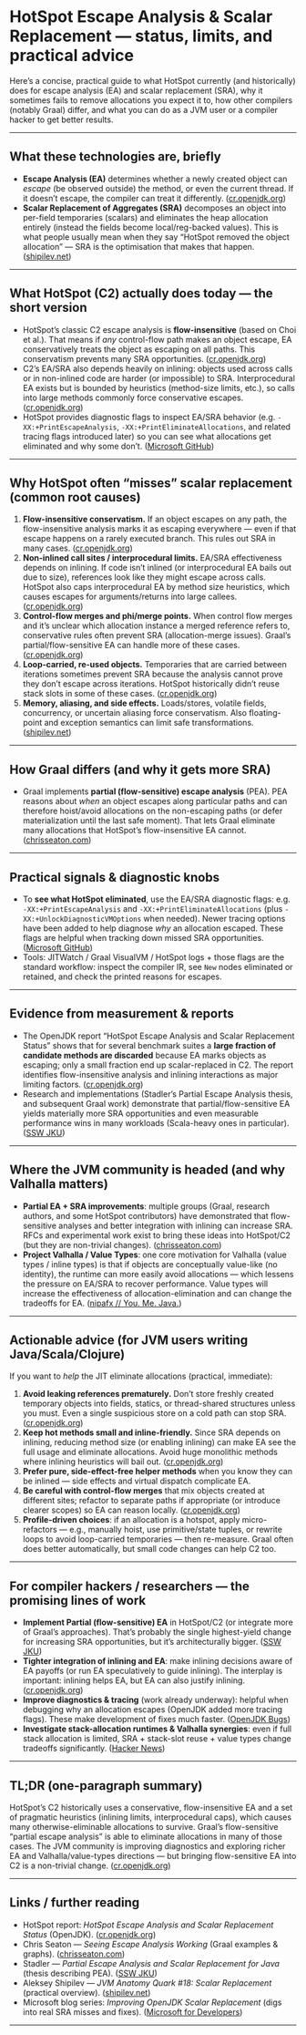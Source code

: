 # HotSpot Escape Analysis & Scalar Replacement — status, limits, and practical advice

Here’s a concise, practical guide to what HotSpot currently (and historically) does for escape analysis (EA) and scalar replacement (SRA), why it sometimes fails to remove allocations you expect it to, how other compilers (notably Graal) differ, and what you can do as a JVM user or a compiler hacker to get better results.

---

## What these technologies are, briefly

* **Escape Analysis (EA)** determines whether a newly created object can *escape* (be observed outside) the method, or even the current thread. If it doesn’t escape, the compiler can treat it differently. ([cr.openjdk.org][1])
* **Scalar Replacement of Aggregates (SRA)** decomposes an object into per-field temporaries (scalars) and eliminates the heap allocation entirely (instead the fields become local/reg-backed values). This is what people usually mean when they say “HotSpot removed the object allocation” — SRA is the optimisation that makes that happen. ([shipilev.net][2])

---

## What HotSpot (C2) actually does today — the short version

* HotSpot’s classic C2 escape analysis is **flow-insensitive** (based on Choi et al.). That means if *any* control-flow path makes an object escape, EA conservatively treats the object as escaping on all paths. This conservatism prevents many SRA opportunities. ([cr.openjdk.org][1])
* C2’s EA/SRA also depends heavily on inlining: objects used across calls or in non-inlined code are harder (or impossible) to SRA. Interprocedural EA exists but is bounded by heuristics (method-size limits, etc.), so calls into large methods commonly force conservative escapes. ([cr.openjdk.org][1])
* HotSpot provides diagnostic flags to inspect EA/SRA behavior (e.g. `-XX:+PrintEscapeAnalysis`, `-XX:+PrintEliminateAllocations`, and related tracing flags introduced later) so you can see what allocations get eliminated and why some don’t. ([Microsoft GitHub][3])

---

## Why HotSpot often “misses” scalar replacement (common root causes)

1. **Flow-insensitive conservatism.** If an object escapes on any path, the flow-insensitive analysis marks it as escaping everywhere — even if that escape happens on a rarely executed branch. This rules out SRA in many cases. ([cr.openjdk.org][1])
2. **Non-inlined call sites / interprocedural limits.** EA/SRA effectiveness depends on inlining. If code isn’t inlined (or interprocedural EA bails out due to size), references look like they might escape across calls. HotSpot also caps interprocedural EA by method size heuristics, which causes escapes for arguments/returns into large callees. ([cr.openjdk.org][1])
3. **Control-flow merges and phi/merge points.** When control flow merges and it’s unclear which allocation instance a merged reference refers to, conservative rules often prevent SRA (allocation-merge issues). Graal’s partial/flow-sensitive EA can handle more of these cases. ([cr.openjdk.org][1])
4. **Loop-carried, re-used objects.** Temporaries that are carried between iterations sometimes prevent SRA because the analysis cannot prove they don’t escape across iterations. HotSpot historically didn’t reuse stack slots in some of these cases. ([cr.openjdk.org][1])
5. **Memory, aliasing, and side effects.** Loads/stores, volatile fields, concurrency, or uncertain aliasing force conservatism. Also floating-point and exception semantics can limit safe transformations. ([shipilev.net][2])

---

## How Graal differs (and why it gets more SRA)

* Graal implements **partial (flow-sensitive) escape analysis** (PEA). PEA reasons about *when* an object escapes along particular paths and can therefore hoist/avoid allocations on the non-escaping paths (or defer materialization until the last safe moment). That lets Graal eliminate many allocations that HotSpot’s flow-insensitive EA cannot. ([chrisseaton.com][4])

---

## Practical signals & diagnostic knobs

* To **see what HotSpot eliminated**, use the EA/SRA diagnostic flags: e.g. `-XX:+PrintEscapeAnalysis` and `-XX:+PrintEliminateAllocations` (plus `-XX:+UnlockDiagnosticVMOptions` when needed). Newer tracing options have been added to help diagnose *why* an allocation escaped. These flags are helpful when tracking down missed SRA opportunities. ([Microsoft GitHub][3])
* Tools: JITWatch / Graal VisualVM / HotSpot logs + those flags are the standard workflow: inspect the compiler IR, see `New` nodes eliminated or retained, and check the printed reasons for escapes.

---

## Evidence from measurement & reports

* The OpenJDK report “HotSpot Escape Analysis and Scalar Replacement Status” shows that for several benchmark suites a **large fraction of candidate methods are discarded** because EA marks objects as escaping; only a small fraction end up scalar-replaced in C2. The report identifies flow-insensitive analysis and inlining interactions as major limiting factors. ([cr.openjdk.org][1])
* Research and implementations (Stadler’s Partial Escape Analysis thesis, and subsequent Graal work) demonstrate that partial/flow-sensitive EA yields materially more SRA opportunities and even measurable performance wins in many workloads (Scala-heavy ones in particular). ([SSW JKU][5])

---

## Where the JVM community is headed (and why Valhalla matters)

* **Partial EA + SRA improvements**: multiple groups (Graal, research authors, and some HotSpot contributors) have demonstrated that flow-sensitive analyses and better integration with inlining can increase SRA. RFCs and experimental work exist to bring these ideas into HotSpot/C2 (but they are non-trivial changes). ([chrisseaton.com][4])
* **Project Valhalla / Value Types**: one core motivation for Valhalla (value types / inline types) is that if objects are conceptually value-like (no identity), the runtime can more easily avoid allocations — which lessens the pressure on EA/SRA to recover performance. Value types will increase the effectiveness of allocation-elimination and can change the tradeoffs for EA. ([nipafx // You. Me. Java.][6])

---

## Actionable advice (for JVM users writing Java/Scala/Clojure)

If you want to *help* the JIT eliminate allocations (practical, immediate):

1. **Avoid leaking references prematurely.** Don’t store freshly created temporary objects into fields, statics, or thread-shared structures unless you must. Even a single suspicious store on a cold path can stop SRA. ([cr.openjdk.org][1])
2. **Keep hot methods small and inline-friendly.** Since SRA depends on inlining, reducing method size (or enabling inlining) can make EA see the full usage and eliminate allocations. Avoid huge monolithic methods where inlining heuristics will bail out. ([cr.openjdk.org][1])
3. **Prefer pure, side-effect-free helper methods** when you know they can be inlined — side effects and virtual dispatch complicate EA.
4. **Be careful with control-flow merges** that mix objects created at different sites; refactor to separate paths if appropriate (or introduce clearer scopes) so EA can reason locally. ([cr.openjdk.org][1])
5. **Profile-driven choices**: if an allocation is a hotspot, apply micro-refactors — e.g., manually hoist, use primitive/state tuples, or rewrite loops to avoid loop-carried temporaries — then re-measure. Graal often does better automatically, but small code changes can help C2 too.

---

## For compiler hackers / researchers — the promising lines of work

* **Implement Partial (flow-sensitive) EA** in HotSpot/C2 (or integrate more of Graal’s approaches). That’s probably the single highest-yield change for increasing SRA opportunities, but it’s architecturally bigger. ([SSW JKU][5])
* **Tighter integration of inlining and EA**: make inlining decisions aware of EA payoffs (or run EA speculatively to guide inlining). The interplay is important: inlining helps EA, but EA can also justify inlining. ([cr.openjdk.org][1])
* **Improve diagnostics & tracing** (work already underway): helpful when debugging why an allocation escapes (OpenJDK added more tracing flags). These make development of fixes much faster. ([OpenJDK Bugs][7])
* **Investigate stack-allocation runtimes & Valhalla synergies**: even if full stack allocation is limited, SRA + stack-slot reuse + value types change tradeoffs significantly. ([Hacker News][8])

---

## TL;DR (one-paragraph summary)

HotSpot’s C2 historically uses a conservative, flow-insensitive EA and a set of pragmatic heuristics (inlining limits, interprocedural caps), which causes many otherwise-eliminable allocations to survive. Graal’s flow-sensitive “partial escape analysis” is able to eliminate allocations in many of those cases. The JVM community is improving diagnostics and exploring richer EA and Valhalla/value-types directions — but bringing flow-sensitive EA into C2 is a non-trivial change. ([cr.openjdk.org][1])

---

## Links / further reading

* HotSpot report: *HotSpot Escape Analysis and Scalar Replacement Status* (OpenJDK). ([cr.openjdk.org][1])
* Chris Seaton — *Seeing Escape Analysis Working* (Graal examples & graphs). ([chrisseaton.com][4])
* Stadler — *Partial Escape Analysis and Scalar Replacement for Java* (thesis describing PEA). ([SSW JKU][5])
* Aleksey Shipilev — *JVM Anatomy Quark #18: Scalar Replacement* (practical overview). ([shipilev.net][2])
* Microsoft blog series: *Improving OpenJDK Scalar Replacement* (digs into real SRA misses and fixes). ([Microsoft for Developers][9])

---


[1]: https://cr.openjdk.org/~cslucas/escape-analysis/EscapeAnalysis.html?utm_source=chatgpt.com "HotSpot Escape Analysis and Scalar Replacement Status"
[2]: https://shipilev.net/jvm/anatomy-quarks/18-scalar-replacement/?utm_source=chatgpt.com "JVM Anatomy Quark #18: Scalar Replacement"
[3]: https://microsoft.github.io/openjdk-proposals/stack_allocation/webrev/src/hotspot/share/opto/c2_globals.hpp.sdiff.html?utm_source=chatgpt.com "Sdiff src/hotspot/share/opto/c2_globals.hpp"
[4]: https://chrisseaton.com/truffleruby/seeing-escape-analysis/?utm_source=chatgpt.com "Seeing Escape Analysis Working"
[5]: https://ssw.jku.at/Teaching/PhDTheses/Stadler/Thesis_Stadler_14.pdf?utm_source=chatgpt.com "Partial Escape Analysis and Scalar Replacement for Java"
[6]: https://nipafx.dev/inside-java-newscast-77/?utm_source=chatgpt.com "Big News from Project Valhalla - Inside Java Newscast #77"
[7]: https://bugs.openjdk.org/browse/JDK-8281548?page=com.atlassian.jira.plugin.system.issuetabpanels%3Aworklog-tabpanel&utm_source=chatgpt.com "Add escape analysis tracing flag - Java Bug System - OpenJDK"
[8]: https://news.ycombinator.com/item?id=23712058&utm_source=chatgpt.com "HotSpot compiler: Stack allocation prototype for C2"
[9]: https://devblogs.microsoft.com/java/improving-openjdk-scalar-replacement-part-2-3/?utm_source=chatgpt.com "Improving OpenJDK Scalar Replacement - Part 2/3"

